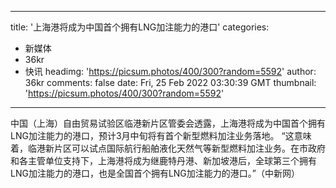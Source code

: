 
---
title: '上海港将成为中国首个拥有LNG加注能力的港口'
categories: 
 - 新媒体
 - 36kr
 - 快讯
headimg: 'https://picsum.photos/400/300?random=5592'
author: 36kr
comments: false
date: Fri, 25 Feb 2022 03:30:39 GMT
thumbnail: 'https://picsum.photos/400/300?random=5592'
---

<div>   
中国（上海）自由贸易试验区临港新片区管委会透露，上海港将成为中国首个拥有LNG加注能力的港口，预计3月中旬将有首个新型燃料加注业务落地。 “这意味着，临港新片区可以试点国际航行船舶液化天然气等新型燃料加注业务。在市政府和各主管单位支持下，上海港将成为继鹿特丹港、新加坡港后，全球第三个拥有LNG加注能力的港口，也是全国首个拥有LNG加注能力的港口。”（中新网）  
</div>
            